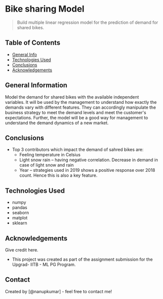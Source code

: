 # Bike sharing Model
> Build multiple linear regression model for the prediction of demand for shared bikes.


## Table of Contents
* [General Info](#general-information)
* [Technologies Used](#technologies-used)
* [Conclusions](#conclusions)
* [Acknowledgements](#acknowledgements)

<!-- You can include any other section that is pertinent to your problem -->

## General Information
Model the demand for shared bikes with the available independent variables. 
It will be used by the management to understand how exactly the demands vary with different features. 
They can accordingly manipulate the business strategy to meet the demand levels and meet the customer's expectations. 
Further, the model will be a good way for management to understand the demand dynamics of a new market. 

<!-- You don't have to answer all the questions - just the ones relevant to your project. -->

## Conclusions
- Top 3 contributors which impact the demand of sahred bikes are:
  -	Feeling temperature in Celsius
  -	Light snow rain – having negative correlation. Decrease in demand in case of light snow and rain
  -	Year – strategies used in 2019 shows a positive response over 2018 count. Hence this is also a key feature.


<!-- You don't have to answer all the questions - just the ones relevant to your project. -->


## Technologies Used
- numpy
- pandas
- seaborn
- matplot
- sklearn


<!-- As the libraries versions keep on changing, it is recommended to mention the version of library used in this project -->

## Acknowledgements
Give credit here.
- This project was created as part of the assignment submission for the Upgrad- IITB - ML PG Program.


## Contact
Created by [@nanupkumar] - feel free to contact me!


<!-- Optional -->
<!-- ## License -->
<!-- This project is open source and available under the [... License](). -->

<!-- You don't have to include all sections - just the one's relevant to your project -->
